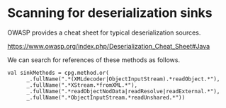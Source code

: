 # Scanning for deserialization sinks

OWASP provides a cheat sheet for typical deserialization sources.

https://www.owasp.org/index.php/Deserialization_Cheat_Sheet#Java

We can search for references of these methods as follows.

```
val sinkMethods = cpg.method.or(
      _.fullName(".*(XMLdecoder|ObjectInputStream).*readObject.*"),
      _.fullName(".*XStream.*fromXML.*"),
      _.fullName(".*readObjectNodData|readResolve|readExternal.*"),
      _.fullName(".*ObjectInputStream.*readUnshared.*"))

```

